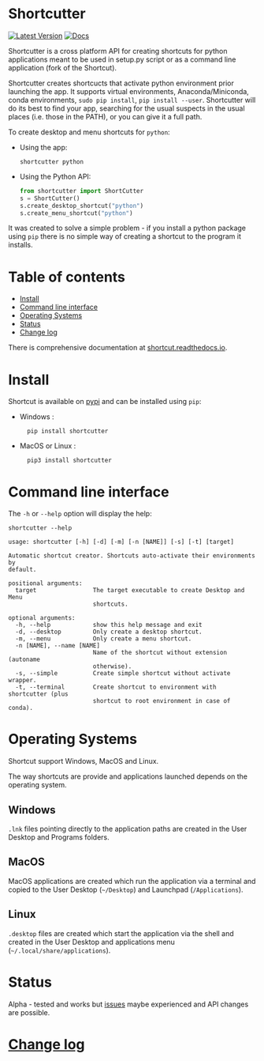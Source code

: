 Shortcutter
===========

[![Latest Version](https://badge.fury.io/py/shortcut.svg)](https://badge.fury.io/py/bluedot)
[![Docs](https://readthedocs.org/projects/shortcut/badge/)](https://readthedocs.org/projects/shortcut/)

Shortcutter is a cross platform API for creating shortcuts for python applications meant to be used in setup.py script or as a command line application (fork of the Shortcut).

Shortcutter creates shortcucts that activate python environment prior launching the app. It supports virtual environments, Anaconda/Miniconda, conda environments, `sudo pip install`, `pip install --user`. Shortcutter will do its best to find your app, searching for the usual suspects in the usual places (i.e. those in the PATH), or you can give it a full path.

To create desktop and menu shortcuts for `python`:

-   Using the app:

        shortcutter python

-   Using the Python API:
    ```py
    from shortcutter import ShortCutter
    s = ShortCutter()
    s.create_desktop_shortcut("python")
    s.create_menu_shortcut("python")
    ```

It was created to solve a simple problem - if you install a python
package using `pip` there is no simple way of creating a shortcut to the
program it installs.


Table of contents
=================

* [Install](#install)
* [Command line interface](#command-line-interface)
* [Operating Systems](#operating-systems)
* [Status](#status)
* [Change log](CHANGE_LOG.md)

There is comprehensive documentation at [shortcut.readthedocs.io](https://shortcut.readthedocs.io).


Install
=======

Shortcut is available on
[pypi](https://pypi.python.org/pypi/shortcutter) and can be installed using `pip`:

- Windows :

        pip install shortcutter

- MacOS or Linux :

        pip3 install shortcutter


Command line interface
======================

The `-h` or `--help` option will display the help:
```
shortcutter --help
```

```
usage: shortcutter [-h] [-d] [-m] [-n [NAME]] [-s] [-t] [target]

Automatic shortcut creator. Shortcuts auto-activate their environments by
default.

positional arguments:
  target                The target executable to create Desktop and Menu
                        shortcuts.

optional arguments:
  -h, --help            show this help message and exit
  -d, --desktop         Only create a desktop shortcut.
  -m, --menu            Only create a menu shortcut.
  -n [NAME], --name [NAME]
                        Name of the shortcut without extension (autoname
                        otherwise).
  -s, --simple          Create simple shortcut without activate wrapper.
  -t, --terminal        Create shortcut to environment with shortcutter (plus
                        shortcut to root environment in case of conda).
```


Operating Systems
=================

Shortcut support Windows, MacOS and Linux.

The way shortcuts are provide and applications launched depends on the operating system.

## Windows 

`.lnk` files pointing directly to the application paths are created in the User Desktop and Programs folders.

## MacOS

MacOS applications are created which run the application via a terminal and copied to the User Desktop (`~/Desktop`) and Launchpad (`/Applications`).

## Linux

`.desktop` files are created which start the application via the shell and created in the User Desktop and applications menu (`~/.local/share/applications`).


Status
======

Alpha - tested and works but
[issues](https://github.com/kiwi0fruit/shortcutter/issues) maybe
experienced and API changes are possible.


[Change log](CHANGE_LOG.md)
==========
